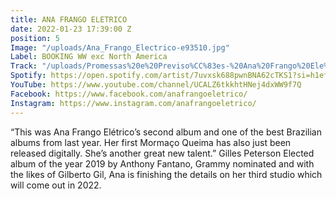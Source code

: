 ```yaml
---
title: ANA FRANGO ELETRICO
date: 2022-01-23 17:39:00 Z
position: 5
Image: "/uploads/Ana_Frango_Electrico-e93510.jpg"
Label: BOOKING WW exc North America
Track: "/uploads/Promessas%20e%20Previso%CC%83es-%20Ana%20Frango%20Ele%CC%81trico.mp3"
Spotify: https://open.spotify.com/artist/7uvxsk688pwnBNA62cTKS1?si=h1eflbS9R66ZsrUU84FAWA
YouTube: https://www.youtube.com/channel/UCALZ6tkkhtHNej4dxWW9f7Q
Facebook: https://www.facebook.com/anafrangoeletrico/
Instagram: https://www.instagram.com/anafrangoeletrico/
---
```


“This was Ana Frango Elétrico’s second album and one of the best Brazilian albums from last year. Her first Mormaço Queima has also just been released digitally. She’s another great new talent.” Gilles Peterson Elected album of the year 2019 by Anthony Fantano, Grammy nominated and with the likes of Gilberto Gil, Ana is finishing the details on her third studio which will come out in 2022.